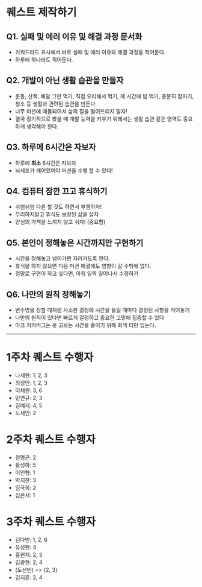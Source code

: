 # 퀘스트 제작하기

## Q1. 실패 및 에러 이유 및 해결 과정 문서화
- 키워드라도 표시해서 바로 실패 및 에러 이유와 해결 과정을 적어둔다.
- 하루에 하나라도 적어둔다.

## Q2. 개발이 아닌 생활 습관을 만들자
- 운동, 산책, 배달 그만 먹기, 직접 요리해서 먹기, 제 시간에 밥 먹기, 충분히 잠자기, 청소 등 생활과 관련된 습관을 만든다.
- 너무 미션에 매몰되어서 삶의 질을 떨어뜨리지 말자!
- 결국 장기적으로 봤을 때 개발 능력을 키우기 위해서는 생활 습관 같은 영역도 중요하게 생각해야 한다.

## Q3. 하루에 6시간은 자보자
- 하루에 **최소** 6시간은 자보자
- 뇌세포가 깨어있어야 미션을 수행 할 수 있다!

## Q4. 컴퓨터 잠깐 끄고 휴식하기
- 쉬엄쉬엄 다른 할 것도 하면서 부캠하자!
- 무리하지말고 휴식도 보장된 삶을 살자
- 양심의 가책을 느끼지 않고 쉬자! (중요함)

## Q5. 본인이 정해놓은 시간까지만 구현하기
- 시간을 정해놓고 넘어가면 자러가도록 한다.
- 휴식을 하지 않으면 다음 미션 해결에도 영향이 갈 수밖에 없다.
- 정말로 구현이 하고 싶다면, 아침 일찍 일어나서 수정하기

## Q6. 나만의 원칙 정해놓기
- 변수명을 정할 때처럼 사소한 결정에 시간을 들일 때마다 결정된 사항을 적어놓기
- 나만의 원칙이 있다면 빠르게 결정하고 중요한 고민에 집중할 수 있다
- 마크 저커버그는 옷 고르는 시간을 줄이기 위해 회색 티만 입는다.

---

# 1주차 퀘스트 수행자

- 나세현: 1, 2, 3
- 최정인: 1, 2, 3
- 이채원: 3, 6
- 민연규: 2, 3
- 김예지: 4, 5
- 노세인: 2

# 2주차 퀘스트 수행자

- 정명곤: 2
- 황성하: 5
- 이인협: 1
- 박지찬: 3
- 임국희: 2
- 심은서: 1

# 3주차 퀘스트 수행자

- 김다빈: 1, 2, 6
- 유성현: 4
- 홍현지: 2, 3
- 김광현: 2, 4
- (도선빈) => {2, 3}
- 김지훈: 2, 4

